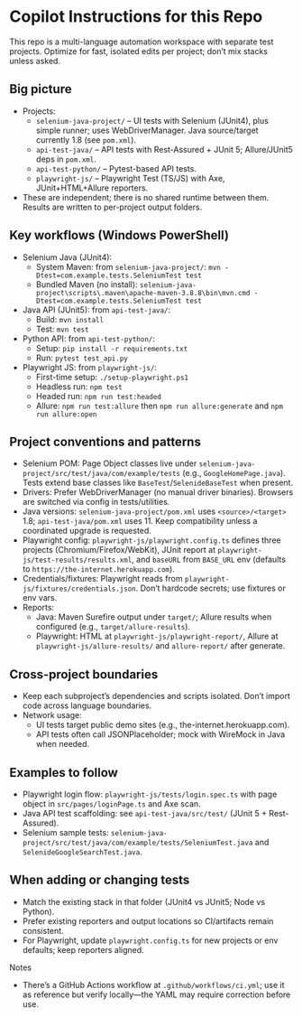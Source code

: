 # Copilot Instructions for this Repo

This repo is a multi-language automation workspace with separate test projects. Optimize for fast, isolated edits per project; don’t mix stacks unless asked.

## Big picture
- Projects:
  - `selenium-java-project/` – UI tests with Selenium (JUnit4), plus simple runner; uses WebDriverManager. Java source/target currently 1.8 (see `pom.xml`).
  - `api-test-java/` – API tests with Rest-Assured + JUnit 5; Allure/JUnit5 deps in `pom.xml`.
  - `api-test-python/` – Pytest-based API tests.
  - `playwright-js/` – Playwright Test (TS/JS) with Axe, JUnit+HTML+Allure reporters.
- These are independent; there is no shared runtime between them. Results are written to per-project output folders.

## Key workflows (Windows PowerShell)
- Selenium Java (JUnit4):
  - System Maven: from `selenium-java-project/`: `mvn -Dtest=com.example.tests.SeleniumTest test`
  - Bundled Maven (no install): `selenium-java-project\scripts\.maven\apache-maven-3.8.8\bin\mvn.cmd -Dtest=com.example.tests.SeleniumTest test`
- Java API (JUnit5): from `api-test-java/`:
  - Build: `mvn install`
  - Test: `mvn test`
- Python API: from `api-test-python/`:
  - Setup: `pip install -r requirements.txt`
  - Run: `pytest test_api.py`
- Playwright JS: from `playwright-js/`:
  - First-time setup: `./setup-playwright.ps1`
  - Headless run: `npm test`
  - Headed run: `npm run test:headed`
  - Allure: `npm run test:allure` then `npm run allure:generate` and `npm run allure:open`

## Project conventions and patterns
- Selenium POM: Page Object classes live under `selenium-java-project/src/test/java/com/example/tests` (e.g., `GoogleHomePage.java`). Tests extend base classes like `BaseTest`/`SelenideBaseTest` when present.
- Drivers: Prefer WebDriverManager (no manual driver binaries). Browsers are switched via config in tests/utilities.
- Java versions: `selenium-java-project/pom.xml` uses `<source>/<target>` 1.8; `api-test-java/pom.xml` uses 11. Keep compatibility unless a coordinated upgrade is requested.
- Playwright config: `playwright-js/playwright.config.ts` defines three projects (Chromium/Firefox/WebKit), JUnit report at `playwright-js/test-results/results.xml`, and `baseURL` from `BASE_URL` env (defaults to `https://the-internet.herokuapp.com`).
- Credentials/fixtures: Playwright reads from `playwright-js/fixtures/credentials.json`. Don’t hardcode secrets; use fixtures or env vars.
- Reports:
  - Java: Maven Surefire output under `target/`; Allure results when configured (e.g., `target/allure-results`).
  - Playwright: HTML at `playwright-js/playwright-report/`, Allure at `playwright-js/allure-results/` and `allure-report/` after generate.

## Cross-project boundaries
- Keep each subproject’s dependencies and scripts isolated. Don’t import code across language boundaries.
- Network usage:
  - UI tests target public demo sites (e.g., the-internet.herokuapp.com).
  - API tests often call JSONPlaceholder; mock with WireMock in Java when needed.

## Examples to follow
- Playwright login flow: `playwright-js/tests/login.spec.ts` with page object in `src/pages/loginPage.ts` and Axe scan.
- Java API test scaffolding: see `api-test-java/src/test/` (JUnit 5 + Rest-Assured).
- Selenium sample tests: `selenium-java-project/src/test/java/com/example/tests/SeleniumTest.java` and `SelenideGoogleSearchTest.java`.

## When adding or changing tests
- Match the existing stack in that folder (JUnit4 vs JUnit5; Node vs Python).
- Prefer existing reporters and output locations so CI/artifacts remain consistent.
- For Playwright, update `playwright.config.ts` for new projects or env defaults; keep reporters aligned.

Notes
- There’s a GitHub Actions workflow at `.github/workflows/ci.yml`; use it as reference but verify locally—the YAML may require correction before use.
